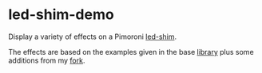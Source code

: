 # led-shim-demo
Display a variety of effects on a Pimoroni [led-shim](https://shop.pimoroni.com/products/led-shim).

The effects are based on the examples given in the base [library](https://github.com/pimoroni/led-shim) plus some 
additions from my [fork](https://github.com/RatJuggler/led-shim/tree/more-examples).
